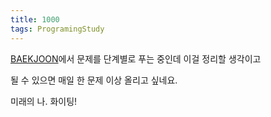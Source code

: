 ```yaml
---
title: 1000
tags: ProgramingStudy
---
```




[BAEKJOON](https://www.acmicpc.net/)에서 문제를 단계별로 푸는 중인데 이걸 정리할 생각이고

될 수 있으면 매일 한 문제 이상 올리고 싶네요.

미래의 나. 화이팅!



